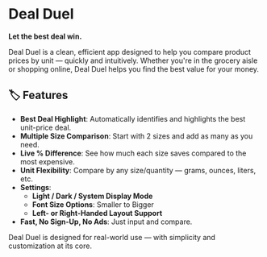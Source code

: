 # Deal Duel

**Let the best deal win.**

Deal Duel is a clean, efficient app designed to help you compare product prices by unit — quickly and intuitively. Whether you're in the grocery aisle or shopping online, Deal Duel helps you find the best value for your money.

## 🏷 Features

- **Best Deal Highlight**: Automatically identifies and highlights the best unit-price deal.
- **Multiple Size Comparison**: Start with 2 sizes and add as many as you need.
- **Live % Difference**: See how much each size saves compared to the most expensive.
- **Unit Flexibility**: Compare by any size/quantity — grams, ounces, liters, etc.
- **Settings**:
  - **Light / Dark / System Display Mode**
  - **Font Size Options**: Smaller to Bigger
  - **Left- or Right-Handed Layout Support**
- **Fast, No Sign-Up, No Ads**: Just input and compare.

Deal Duel is designed for real-world use — with simplicity and customization at its core.
